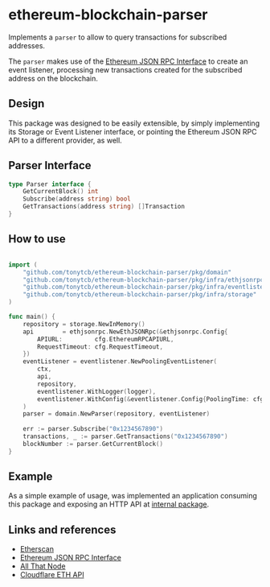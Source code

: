 # ethereum-blockchain-parser

Implements a `parser` to allow to query transactions for subscribed addresses.

The `parser` makes use of the [Ethereum JSON RPC Interface](https://ethereum.org/en/developers/docs/apis/json-rpc) to create an event listener, processing new transactions created for the subscribed address on the blockchain.

## Design

This package was designed to be easily extensible, by simply implementing its Storage or Event Listener interface, or pointing the Ethereum JSON RPC API to a different provider, as well.

## Parser Interface

```go
type Parser interface {
    GetCurrentBlock() int
    Subscribe(address string) bool
    GetTransactions(address string) []Transaction
}
```

## How to use

```go

import (
    "github.com/tonytcb/ethereum-blockchain-parser/pkg/domain"
    "github.com/tonytcb/ethereum-blockchain-parser/pkg/infra/ethjsonrpc"
    "github.com/tonytcb/ethereum-blockchain-parser/pkg/infra/eventlistener"
    "github.com/tonytcb/ethereum-blockchain-parser/pkg/infra/storage"
)

func main() {
    repository = storage.NewInMemory()
    api        = ethjsonrpc.NewEthJSONRpc(&ethjsonrpc.Config{
        APIURL:         cfg.EthereumRPCAPIURL,
        RequestTimeout: cfg.RequestTimeout,
    })
    eventListener = eventlistener.NewPoolingEventListener(
        ctx,
        api,
        repository,
        eventlistener.WithLogger(logger),
        eventlistener.WithConfig(&eventlistener.Config{PoolingTime: cfg.PoolingTime}),
    )
    parser = domain.NewParser(repository, eventListener)
	    
    err := parser.Subscribe("0x1234567890")
    transactions, _ := parser.GetTransactions("0x1234567890")
    blockNumber := parser.GetCurrentBlock()
}

```

## Example

As a simple example of usage, was implemented an application consuming this package and exposing an HTTP API at [internal package](./internal).

## Links and references

- [Etherscan](https://etherscan.io)
- [Ethereum JSON RPC Interface](https://ethereum.org/en/developers/docs/apis/json-rpc)
- [All That Node](https://www.allthatnode.com/ethereum.dsrv)
- [Cloudflare ETH API](https://developers.cloudflare.com/web3/ethereum-gateway/reference/supported-api-methods/)
